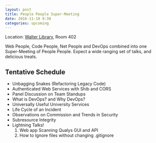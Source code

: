 ```yaml
---
layout: post
title: People People Super-Meeting
date: 2016-11-10 9:30
categories: upcoming
---
```


Location: [Walter Library](http://campusmaps.umn.edu/tc/map.php?building=042), Room 402

Web People, Code People, Net People and DevOps combined into one Super-Meeting of People People. Expect a wide ranging set of talks, and delicious treats.

Tentative Schedule
---

- Unbagging Snakes (Refactoring Legacy Code)
- Authenticated Web Services with Shib and CORS
- Panel Discussion on Team Standups
- What is DevOps? and Why DevOps?
- Universally Useful University Services
- Life Cycle of an Incident
- Observations on Commission and Trends in Security
- Subresource Integrity
- Lightning Talks!
  1. Web app Scanning Qualys GUI and API
  2. How to Ignore files without changing .gitignore
